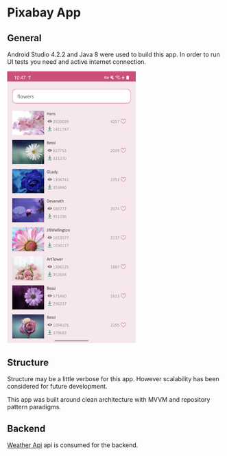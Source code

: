 # Pixabay App


## General
Android Studio 4.2.2 and Java 8 were used to build this app. 
In order to run UI tests you need and active internet connection.


<img src="docs/main_page.jpg" width="300" />

## Structure

Structure may be a little verbose for this app. However scalability 
has been considered for future development.

This app was built around clean architecture with MVVM and repository pattern paradigms.


## Backend

[Weather Api](https://pixabay.com/api/docs/#api_search_images) api is consumed for the backend.


